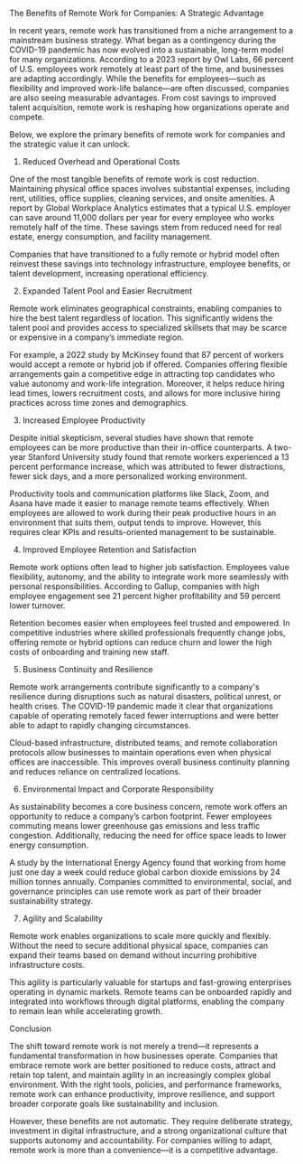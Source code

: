The Benefits of Remote Work for Companies: A Strategic Advantage

In recent years, remote work has transitioned from a niche arrangement to a mainstream business strategy. What began as a contingency during the COVID-19 pandemic has now evolved into a sustainable, long-term model for many organizations. According to a 2023 report by Owl Labs, 66 percent of U.S. employees work remotely at least part of the time, and businesses are adapting accordingly. While the benefits for employees—such as flexibility and improved work-life balance—are often discussed, companies are also seeing measurable advantages. From cost savings to improved talent acquisition, remote work is reshaping how organizations operate and compete.

Below, we explore the primary benefits of remote work for companies and the strategic value it can unlock.

1. Reduced Overhead and Operational Costs

One of the most tangible benefits of remote work is cost reduction. Maintaining physical office spaces involves substantial expenses, including rent, utilities, office supplies, cleaning services, and onsite amenities. A report by Global Workplace Analytics estimates that a typical U.S. employer can save around 11,000 dollars per year for every employee who works remotely half of the time. These savings stem from reduced need for real estate, energy consumption, and facility management.

Companies that have transitioned to a fully remote or hybrid model often reinvest these savings into technology infrastructure, employee benefits, or talent development, increasing operational efficiency.

2. Expanded Talent Pool and Easier Recruitment

Remote work eliminates geographical constraints, enabling companies to hire the best talent regardless of location. This significantly widens the talent pool and provides access to specialized skillsets that may be scarce or expensive in a company’s immediate region.

For example, a 2022 study by McKinsey found that 87 percent of workers would accept a remote or hybrid job if offered. Companies offering flexible arrangements gain a competitive edge in attracting top candidates who value autonomy and work-life integration. Moreover, it helps reduce hiring lead times, lowers recruitment costs, and allows for more inclusive hiring practices across time zones and demographics.

3. Increased Employee Productivity

Despite initial skepticism, several studies have shown that remote employees can be more productive than their in-office counterparts. A two-year Stanford University study found that remote workers experienced a 13 percent performance increase, which was attributed to fewer distractions, fewer sick days, and a more personalized working environment.

Productivity tools and communication platforms like Slack, Zoom, and Asana have made it easier to manage remote teams effectively. When employees are allowed to work during their peak productive hours in an environment that suits them, output tends to improve. However, this requires clear KPIs and results-oriented management to be sustainable.

4. Improved Employee Retention and Satisfaction

Remote work options often lead to higher job satisfaction. Employees value flexibility, autonomy, and the ability to integrate work more seamlessly with personal responsibilities. According to Gallup, companies with high employee engagement see 21 percent higher profitability and 59 percent lower turnover.

Retention becomes easier when employees feel trusted and empowered. In competitive industries where skilled professionals frequently change jobs, offering remote or hybrid options can reduce churn and lower the high costs of onboarding and training new staff.

5. Business Continuity and Resilience

Remote work arrangements contribute significantly to a company's resilience during disruptions such as natural disasters, political unrest, or health crises. The COVID-19 pandemic made it clear that organizations capable of operating remotely faced fewer interruptions and were better able to adapt to rapidly changing circumstances.

Cloud-based infrastructure, distributed teams, and remote collaboration protocols allow businesses to maintain operations even when physical offices are inaccessible. This improves overall business continuity planning and reduces reliance on centralized locations.

6. Environmental Impact and Corporate Responsibility

As sustainability becomes a core business concern, remote work offers an opportunity to reduce a company’s carbon footprint. Fewer employees commuting means lower greenhouse gas emissions and less traffic congestion. Additionally, reducing the need for office space leads to lower energy consumption.

A study by the International Energy Agency found that working from home just one day a week could reduce global carbon dioxide emissions by 24 million tonnes annually. Companies committed to environmental, social, and governance principles can use remote work as part of their broader sustainability strategy.

7. Agility and Scalability

Remote work enables organizations to scale more quickly and flexibly. Without the need to secure additional physical space, companies can expand their teams based on demand without incurring prohibitive infrastructure costs.

This agility is particularly valuable for startups and fast-growing enterprises operating in dynamic markets. Remote teams can be onboarded rapidly and integrated into workflows through digital platforms, enabling the company to remain lean while accelerating growth.

Conclusion

The shift toward remote work is not merely a trend—it represents a fundamental transformation in how businesses operate. Companies that embrace remote work are better positioned to reduce costs, attract and retain top talent, and maintain agility in an increasingly complex global environment. With the right tools, policies, and performance frameworks, remote work can enhance productivity, improve resilience, and support broader corporate goals like sustainability and inclusion.

However, these benefits are not automatic. They require deliberate strategy, investment in digital infrastructure, and a strong organizational culture that supports autonomy and accountability. For companies willing to adapt, remote work is more than a convenience—it is a competitive advantage.
